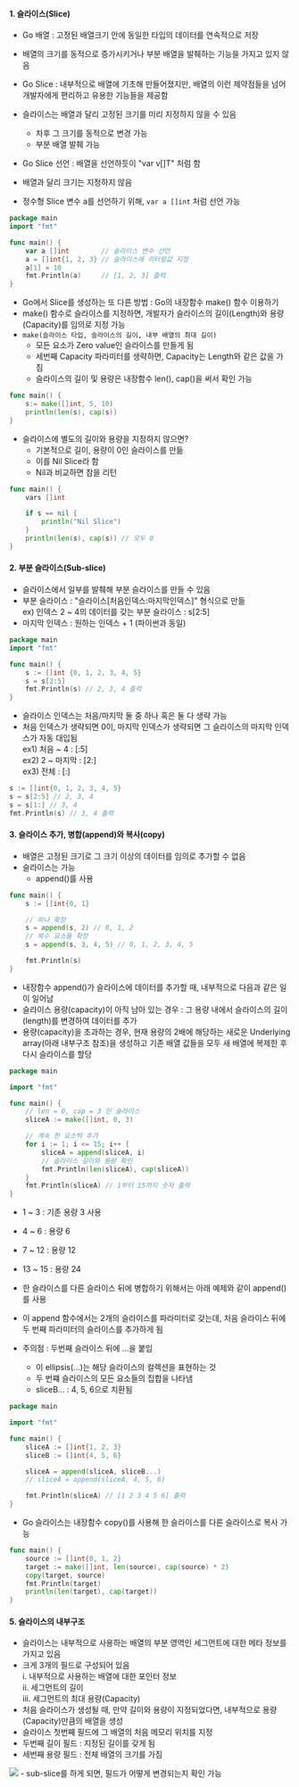 #### 1. 슬라이스(Slice)
- Go 배열 : 고정된 배열크기 안에 동일한 타입의 데이터를 연속적으로 저장
- 배열의 크기를 동적으로 증가시키거나 부분 배열을 발췌하는 기능을 가지고 있지 않음
- Go Slice : 내부적으로 배열에 기초해 만들어졌지만, 배열의 이런 제약점들을 넘어 개발자에게 편리하고 유용한 기능들을 제공함
- 슬라이스는 배열과 달리 고정된 크기를 미리 지정하지 않을 수 있음
    - 차후 그 크기를 동적으로 변경 가능
    - 부분 배열 발췌 가능

- Go Slice 선언 : 배열을 선언하듯이 "var v[]T" 처럼 함
- 배열과 달리 크기는 지정하지 않음
- 정수형 Slice 변수 a를 선언하기 위해, `var a []int` 처럼 선언 가능
``` go
package main
import "fmt"

func main() {
    var a []int        // 슬라이스 변수 선언
    a = []int{1, 2, 3} // 슬라이스에 리터럴값 지정
    a[1] = 10
    fmt.Println(a)     // [1, 2, 3] 출력
}
```

- Go에서 Slice를 생성하는 또 다른 방법 : Go의 내장함수 make() 함수 이용하기
- make() 함수로 슬라이스를 지정하면, 개발자가 슬라이스의 길이(Length)와 용량(Capacity)를 임의로 지정 가능
- `make(슬라이스 타입, 슬라이스의 길이, 내부 배열의 최대 길이)`
    - 모든 요소가 Zero value인 슬라이스를 만들게 됨
    - 세번째 Capacity 파라미터를 생략하면, Capacity는 Length와 같은 값을 가짐
    - 슬라이스의 길이 및 용량은 내장함수 len(), cap()을 써서 확인 가능
``` go
func main() {
    s:= make([]int, 5, 10)
    println(len(s), cap(s))
}
```

- 슬라이스에 별도의 길이와 용량을 지정하지 않으면?
    - 기본적으로 길이, 용량이 0인 슬라이스를 만듦
    - 이를 Nil Slice라 함
    - Nil과 비교하면 참을 리턴
``` go
func main() {
    vars []int

    if s == nil {
        println("Nil Slice")
    }
    println(len(s), cap(s)) // 모두 0
}
```

#### 2. 부분 슬라이스(Sub-slice)
- 슬라이스에서 일부를 발췌해 부분 슬라이스를 만들 수 있음
- 부분 슬라이스 : "슬라이스[처음인덱스:마지막인덱스]" 형식으로 만듦  
ex) 인덱스 2 ~ 4의 데이터를 갖는 부분 슬라이스 : s[2:5]
- 마지막 인덱스 : 원하는 인덱스 + 1 (파이썬과 동일)
``` go
package main
import "fmt"

func main() {
    s := []int {0, 1, 2, 3, 4, 5}
    s = s[2:5]
    fmt.Println(s) // 2, 3, 4 출력
}
```

- 슬라이스 인덱스는 처음/마지막 둘 중 하나 혹은 둘 다 생략 가능
- 처음 인덱스가 생략되면 0이, 마지막 인덱스가 생략되면 그 슬라이스의 마지막 인덱스가 자동 대입됨  
ex1) 처음 ~ 4 : [:5]  
ex2) 2 ~ 마지막 : [2:]  
ex3) 전체 : [:]
``` go
s := []int{0, 1, 2, 3, 4, 5}
s = s[2:5] // 2, 3, 4
s = s[1:] // 3, 4
fmt.Println(s) // 3, 4 출력
```

#### 3. 슬라이스 추가, 병합(append)와 복사(copy)
- 배열은 고정된 크기로 그 크기 이상의 데이터를 임의로 추가할 수 없음
- 슬라이스는 가능
    - append()를 사용
``` go
func main() {
    s := []int{0, 1}

    // 하나 확장
    s = append(s, 2) // 0, 1, 2
    // 복수 요소들 확장
    s = append(s, 3, 4, 5) // 0, 1, 2, 3, 4, 5

    fmt.Println(s)
}
```
- 내장함수 append()가 슬라이스에 데이터를 추가할 때, 내부적으로 다음과 같은 일이 일어남
- 슬라이스 용량(capacity)이 아직 남아 있는 경우 : 그 용량 내에서 슬라이스의 길이(length)를 변경하여 데이터를 추가
- 용량(capacity)을 초과하는 경우, 현재 용량의 2배에 해당하는 새로운 Underlying array(아래 내부구조 참조)을 생성하고 기존 배열 값들을 모두 새 배열에 복제한 후 다시 슬라이스를 할당
``` go
package main

import "fmt"

func main() {
    // len = 0, cap = 3 인 슬라이스
    sliceA := make([]int, 0, 3)

    // 계속 한 요소씩 추가
    for i := 1; i <= 15; i++ {
        sliceA = append(sliceA, i)
        // 슬라이스 길이와 용량 확인
        fmt.Println(len(sliceA), cap(sliceA))
    }
    fmt.Println(sliceA) // 1부터 15까지 숫자 출력
}
```
- 1 ~ 3 : 기존 용량 3 사용
- 4 ~ 6 : 용량 6
- 7 ~ 12 : 용량 12
- 13 ~ 15 : 용량 24

- 한 슬라이스를 다른 슬라이스 뒤에 병합하기 위해서는 아래 예제와 같이 append()를 사용
- 이 append 함수에서는 2개의 슬라이스를 파라미터로 갖는데, 처음 슬라이스 뒤에 두 번째 파라미터의 슬라이스를 추가하게 됨
- 주의점 : 두번째 슬라이스 뒤에 ...을 붙임
    - 이 ellipsis(...)는 해당 슬라이스의 컬렉션을 표현하는 것
    - 두 번쨰 슬라이스의 모든 요소들의 집합을 나타냄
    - sliceB... : 4, 5, 6으로 치환됨
``` go
package main

import "fmt"

func main() {
    sliceA := []int{1, 2, 3}
    sliceB := []int{4, 5, 6}

    sliceA = append(sliceA, sliceB...)
    // sliceA = append(sliceA, 4, 5, 6)

    fmt.Println(sliceA) // [1 2 3 4 5 6] 출력
}
```

- Go 슬라이스는 내장함수 copy()를 사용해 한 슬라이스를 다른 슬라이스로 복사 가능
``` go
func main() {
    source := []int{0, 1, 2}
    target := make([]int, len(source), cap(source) * 2)
    copy(target, source)
    fmt.Println(target)
    println(len(target), cap(target))
}
```

#### 5. 슬라이스의 내부구조
- 슬라이스는 내부적으로 사용하는 배열의 부분 영역인 세그먼트에 대한 메타 정보를 가지고 있음
- 크게 3개의 필드로 구성되어 있음  
    i. 내부적으로 사용하는 배열에 대한 포인터 정보  
    ii. 세그먼트의 길이  
    iii. 세그먼트의 최대 용량(Capacity)
- 처음 슬라이스가 생성될 때, 만약 길이와 용량이 지정되었다면, 내부적으로 용량(Capacity)만큼의 배열을 생성
- 슬라이스 첫번째 필드에 그 배열의 처음 메모리 위치를 지정
- 두번째 길이 필드 : 지정된 길이를 갖게 됨
- 세번째 용량 필드 : 전체 배열의 크기를 가짐
<img src="./img/go-slice-internal.png">
- sub-slice를 하게 되면, 필드가 어떻게 변경되는지 확인 가능